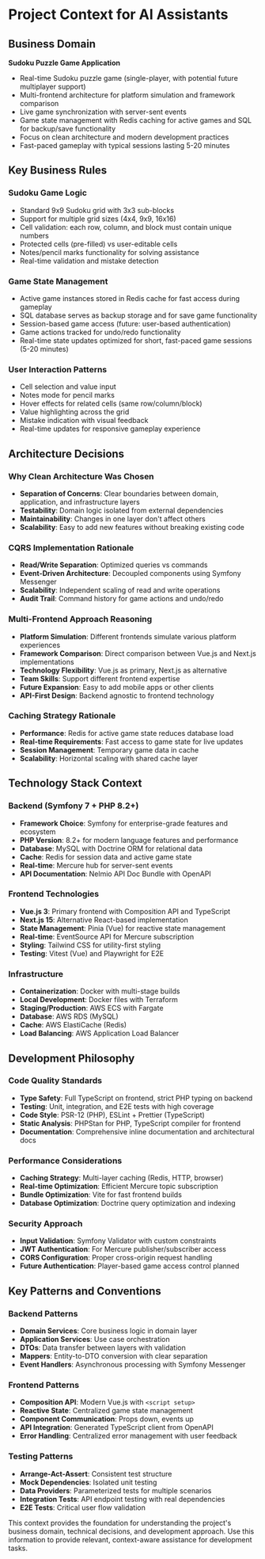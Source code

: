 # Project Context for AI Assistants

## Business Domain

**Sudoku Puzzle Game Application**
- Real-time Sudoku puzzle game (single-player, with potential future multiplayer support)
- Multi-frontend architecture for platform simulation and framework comparison
- Live game synchronization with server-sent events
- Game state management with Redis caching for active games and SQL for backup/save functionality
- Focus on clean architecture and modern development practices
- Fast-paced gameplay with typical sessions lasting 5-20 minutes

## Key Business Rules

### Sudoku Game Logic
- Standard 9x9 Sudoku grid with 3x3 sub-blocks
- Support for multiple grid sizes (4x4, 9x9, 16x16)
- Cell validation: each row, column, and block must contain unique numbers
- Protected cells (pre-filled) vs user-editable cells
- Notes/pencil marks functionality for solving assistance
- Real-time validation and mistake detection

### Game State Management
- Active game instances stored in Redis cache for fast access during gameplay
- SQL database serves as backup storage and for save game functionality
- Session-based game access (future: user-based authentication)
- Game actions tracked for undo/redo functionality
- Real-time state updates optimized for short, fast-paced game sessions (5-20 minutes)

### User Interaction Patterns
- Cell selection and value input
- Notes mode for pencil marks
- Hover effects for related cells (same row/column/block)
- Value highlighting across the grid
- Mistake indication with visual feedback
- Real-time updates for responsive gameplay experience

## Architecture Decisions

### Why Clean Architecture Was Chosen
- **Separation of Concerns**: Clear boundaries between domain, application, and infrastructure layers
- **Testability**: Domain logic isolated from external dependencies
- **Maintainability**: Changes in one layer don't affect others
- **Scalability**: Easy to add new features without breaking existing code

### CQRS Implementation Rationale
- **Read/Write Separation**: Optimized queries vs commands
- **Event-Driven Architecture**: Decoupled components using Symfony Messenger
- **Scalability**: Independent scaling of read and write operations
- **Audit Trail**: Command history for game actions and undo/redo

### Multi-Frontend Approach Reasoning
- **Platform Simulation**: Different frontends simulate various platform experiences
- **Framework Comparison**: Direct comparison between Vue.js and Next.js implementations
- **Technology Flexibility**: Vue.js as primary, Next.js as alternative
- **Team Skills**: Support different frontend expertise
- **Future Expansion**: Easy to add mobile apps or other clients
- **API-First Design**: Backend agnostic to frontend technology

### Caching Strategy Rationale
- **Performance**: Redis for active game state reduces database load
- **Real-time Requirements**: Fast access to game state for live updates
- **Session Management**: Temporary game data in cache
- **Scalability**: Horizontal scaling with shared cache layer

## Technology Stack Context

### Backend (Symfony 7 + PHP 8.2+)
- **Framework Choice**: Symfony for enterprise-grade features and ecosystem
- **PHP Version**: 8.2+ for modern language features and performance
- **Database**: MySQL with Doctrine ORM for relational data
- **Cache**: Redis for session data and active game state
- **Real-time**: Mercure hub for server-sent events
- **API Documentation**: Nelmio API Doc Bundle with OpenAPI

### Frontend Technologies
- **Vue.js 3**: Primary frontend with Composition API and TypeScript
- **Next.js 15**: Alternative React-based implementation
- **State Management**: Pinia (Vue) for reactive state management
- **Real-time**: EventSource API for Mercure subscription
- **Styling**: Tailwind CSS for utility-first styling
- **Testing**: Vitest (Vue) and Playwright for E2E

### Infrastructure
- **Containerization**: Docker with multi-stage builds
- **Local Development**: Docker files with Terraform
- **Staging/Production**: AWS ECS with Fargate
- **Database**: AWS RDS (MySQL)
- **Cache**: AWS ElastiCache (Redis)
- **Load Balancing**: AWS Application Load Balancer

## Development Philosophy

### Code Quality Standards
- **Type Safety**: Full TypeScript on frontend, strict PHP typing on backend
- **Testing**: Unit, integration, and E2E tests with high coverage
- **Code Style**: PSR-12 (PHP), ESLint + Prettier (TypeScript)
- **Static Analysis**: PHPStan for PHP, TypeScript compiler for frontend
- **Documentation**: Comprehensive inline documentation and architectural docs

### Performance Considerations
- **Caching Strategy**: Multi-layer caching (Redis, HTTP, browser)
- **Real-time Optimization**: Efficient Mercure topic subscription
- **Bundle Optimization**: Vite for fast frontend builds
- **Database Optimization**: Doctrine query optimization and indexing

### Security Approach
- **Input Validation**: Symfony Validator with custom constraints
- **JWT Authentication**: For Mercure publisher/subscriber access
- **CORS Configuration**: Proper cross-origin request handling
- **Future Authentication**: Player-based game access control planned

## Key Patterns and Conventions

### Backend Patterns
- **Domain Services**: Core business logic in domain layer
- **Application Services**: Use case orchestration
- **DTOs**: Data transfer between layers with validation
- **Mappers**: Entity-to-DTO conversion with clear separation
- **Event Handlers**: Asynchronous processing with Symfony Messenger

### Frontend Patterns
- **Composition API**: Modern Vue.js with `<script setup>`
- **Reactive State**: Centralized game state management
- **Component Communication**: Props down, events up
- **API Integration**: Generated TypeScript client from OpenAPI
- **Error Handling**: Centralized error management with user feedback

### Testing Patterns
- **Arrange-Act-Assert**: Consistent test structure
- **Mock Dependencies**: Isolated unit testing
- **Data Providers**: Parameterized tests for multiple scenarios
- **Integration Tests**: API endpoint testing with real dependencies
- **E2E Tests**: Critical user flow validation

This context provides the foundation for understanding the project's business domain, technical decisions, and development approach. Use this information to provide relevant, context-aware assistance for development tasks.
